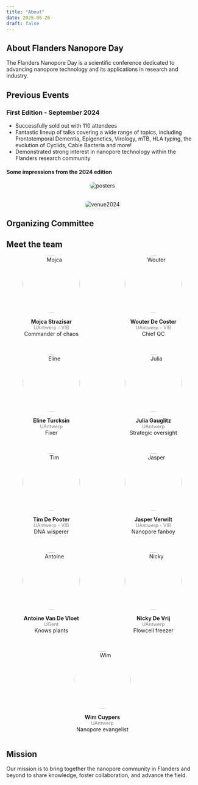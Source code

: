 ```yaml
---
title: "About"
date: 2025-06-26
draft: false
---
```


## About Flanders Nanopore Day

The Flanders Nanopore Day is a scientific conference dedicated to advancing nanopore technology and its applications in research and industry.

## Previous Events

### First Edition - September 2024

- Successfully sold out with 110 attendees
- Fantastic lineup of talks covering a wide range of topics, including Frontotemporal Dementia, Epigenetics, Virology, mTB, HLA typing, the evolution of Cyclids, Cable Bacteria and more!
- Demonstrated strong interest in nanopore technology within the Flanders research community

#### Some impressions from the 2024 edition

<div style="display: flex; flex-direction: column; gap: 2rem; align-items: center;">

  <img src="/images/2024_edition/posters.jpeg" alt="posters" style="max-width: 100%; height: auto; border-radius: 1rem; box-shadow: 0 2px 10px rgba(0,0,0,0.1);">

  <img src="/images/2024_edition/venue.jpeg" alt="venue2024" style="max-width: 100%; height: auto; border-radius: 1rem; box-shadow: 0 2px 10px rgba(0,0,0,0.1);">

</div>


## Organizing Committee


## Meet the team

<div style="display: flex; flex-wrap: wrap; gap: 2rem; justify-content: center;">

<div style="flex: 1 1 200px; text-align: center;">
  <img src="/images/people/mojca.png" alt="Mojca" style="width:150px; border-radius: 50%;">
  <p><strong>Mojca Strazisar</strong><br>
  <span style="font-size: 0.9em; color: gray;">UAntwerp - VIB</span><br>
  Commander of chaos</p>
  
</div>

<div style="flex: 1 1 200px; text-align: center;">
  <img src="/images/people/wouter.png" alt="Wouter" style="width:150px; border-radius: 50%;">
  <p><strong>Wouter De Coster</strong><br>
  <span style="font-size: 0.9em; color: gray;">UAntwerp - VIB</span><br>
  Chief QC</p>
</div>

<div style="flex: 1 1 200px; text-align: center;">
  <img src="/images/people/eline.png" alt="Eline" style="width:150px; border-radius: 50%;">
  <p><strong>Eline Turcksin</strong><br>
  <span style="font-size: 0.9em; color: gray;">UAntwerp</span><br>
  Fixer</p>
</div>

<div style="flex: 1 1 200px; text-align: center;">
  <img src="/images/people/wouter2.png" alt="Julia" style="width:150px; border-radius: 50%;">
  <p><strong>Julia Gauglitz</strong><br>
  <span style="font-size: 0.9em; color: gray;">UAntwerp</span><br>
  Strategic oversight</p>
</div>

<div style="flex: 1 1 200px; text-align: center;">
  <img src="/images/people/wouter2.png" alt="Tim" style="width:150px; border-radius: 50%;">
  <p><strong>Tim De Pooter</strong><br>
  <span style="font-size: 0.9em; color: gray;">UAntwerp - VIB</span><br>
  DNA wisperer</p>
</div>

<div style="flex: 1 1 200px; text-align: center;">
  <img src="/images/people/wouter2.png" alt="Jasper" style="width:150px; border-radius: 50%;">
  <p><strong>Jasper Verwilt</strong><br>
  <span style="font-size: 0.9em; color: gray;">UAntwerp - VIB</span><br>
  Nanopore fanboy</p>
</div>

<div style="flex: 1 1 200px; text-align: center;">
  <img src="/images/people/wouter2.png" alt="Antoine" style="width:150px; border-radius: 50%;">
  <p><strong>Antoine Van De Vloet</strong><br>
  <span style="font-size: 0.9em; color: gray;">UGent</span><br>
  Knows plants</p>
</div>

<div style="flex: 1 1 200px; text-align: center;">
  <img src="/images/people/nick.png" alt="Nicky" style="width:150px; border-radius: 50%;">
  <p><strong>Nicky De Vrij</strong><br>
  <span style="font-size: 0.9em; color: gray;">UAntwerp</span><br>
  Flowcell freezer</p>
</div>

<div style="flex: 1 1 200px; text-align: center;">
  <img src="/images/people/wim.png" alt="Wim" style="width:150px; border-radius: 50%;">
  <p><strong>Wim Cuypers</strong><br>
  <span style="font-size: 0.9em; color: gray;">UAntwerp</span><br>
  Nanopore evangelist</p>
</div>

</div>


</div>

## Mission

Our mission is to bring together the nanopore community in Flanders and beyond to share knowledge, foster collaboration, and advance the field.
